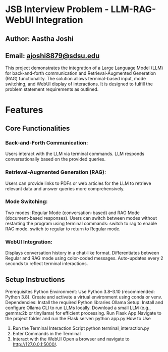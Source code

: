 # JSB Interview Problem - LLM-RAG-WebUI Integration
## Author: Aastha Joshi
## Email: ajoshi8879@sdsu.edu

This project demonstrates the integration of a Large Language Model (LLM) for back-and-forth communication and Retrieval-Augmented Generation (RAG) functionality. The solution allows terminal-based input, mode switching, and WebUI display of interactions. It is designed to fulfill the problem statement requirements as outlined.

# Features
## Core Functionalities
### Back-and-Forth Communication:
Users interact with the LLM via terminal commands.
LLM responds conversationally based on the provided queries.

### Retrieval-Augmented Generation (RAG):
Users can provide links to PDFs or web articles for the LLM to retrieve relevant data and answer queries more comprehensively.

### Mode Switching:
Two modes: Regular Mode (conversation-based) and RAG Mode (document-based responses).
Users can switch between modes without restarting the program using terminal commands:
switch to rag to enable RAG mode.
switch to regular to return to Regular mode.

### WebUI Integration:
Displays conversation history in a chat-like format.
Differentiates between Regular and RAG mode using color-coded messages.
Auto-updates every 2 seconds to reflect terminal interactions.

## Setup Instructions
Prerequisites
Python Environment:
Use Python 3.8–3.10 (recommended: Python 3.8).
Create and activate a virtual environment using conda or venv.
Dependencies:
Install the required Python libraries
Ollama Setup: Install and configure Ollama CLI to run LLMs locally.
Download a small LLM (e.g., gemma:2b or tinyllama) for efficient processing.
Run Flask App:Navigate to the project folder and run the Flask server:
python app.py
How to Use
1. Run the Terminal Interaction Script
python terminal_interaction.py
2. Enter Commands in the Terminal
3. Interact with the WebUI
Open a browser and navigate to http://127.0.0.1:5000/.


